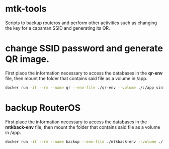 # mtk-tools

Scripts to backup routeros and perform other activities such as changing the key for a capsman SSID and generating its QR.


# change SSID password and generate QR image.

First place the information necessary to access the databases in the **qr-env** file, then mount the folder that contains said file as a volume in /app.
```bash
docker run -it --rm --name qr --env-file ./qr-env --volume ./:/app sinfallas/mtk-tools:latest capsmanqr
```

# backup RouterOS

First place the information necessary to access the databases in the **mtkback-env** file, then mount the folder that contains said file as a volume in /app.
```bash
docker run -it --rm --name backup --env-file ./mtkback-env --volume ./:/app sinfallas/mtk-tools:latest mtkback
```
